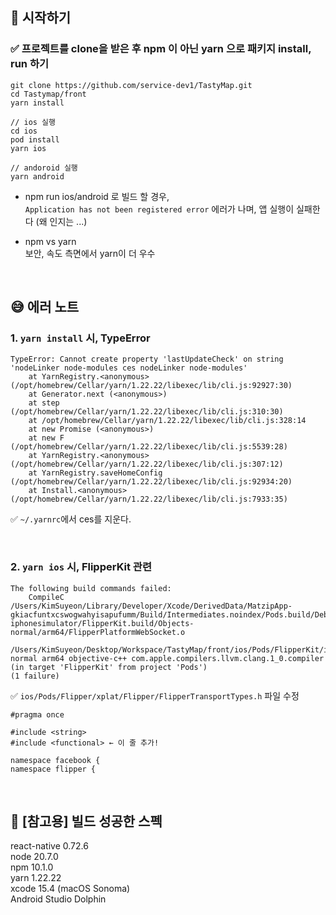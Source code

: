 ## 🤩 시작하기
### ✅ 프로젝트를 clone을 받은 후 npm 이 아닌 <b>yarn</b> 으로 패키지 install, run 하기  
```
git clone https://github.com/service-dev1/TastyMap.git
cd Tastymap/front  
yarn install

// ios 실행
cd ios
pod install
yarn ios

// andoroid 실행
yarn android  
```
* npm run ios/android 로 빌드 할 경우,  
`Application has not been registered error` 에러가 나며, 앱 실행이 실패한다 (왜 인지는 ...)

* npm vs yarn  
보안, 속도 측면에서 yarn이 더 우수

<br/>

## 😅 에러 노트
### 1. `yarn install` 시, TypeError
```
TypeError: Cannot create property 'lastUpdateCheck' on string 'nodeLinker node-modules ces nodeLinker node-modules'
    at YarnRegistry.<anonymous> (/opt/homebrew/Cellar/yarn/1.22.22/libexec/lib/cli.js:92927:30)
    at Generator.next (<anonymous>)
    at step (/opt/homebrew/Cellar/yarn/1.22.22/libexec/lib/cli.js:310:30)
    at /opt/homebrew/Cellar/yarn/1.22.22/libexec/lib/cli.js:328:14
    at new Promise (<anonymous>)
    at new F (/opt/homebrew/Cellar/yarn/1.22.22/libexec/lib/cli.js:5539:28)
    at YarnRegistry.<anonymous> (/opt/homebrew/Cellar/yarn/1.22.22/libexec/lib/cli.js:307:12)
    at YarnRegistry.saveHomeConfig (/opt/homebrew/Cellar/yarn/1.22.22/libexec/lib/cli.js:92934:20)
    at Install.<anonymous> (/opt/homebrew/Cellar/yarn/1.22.22/libexec/lib/cli.js:7933:35)
```
✅ `~/.yarnrc`에서 ces를 지운다.

<br/>

### 2. `yarn ios` 시, FlipperKit 관련
```
The following build commands failed:
	CompileC /Users/KimSuyeon/Library/Developer/Xcode/DerivedData/MatzipApp-gkiacfuntxcswogwahyisapufumm/Build/Intermediates.noindex/Pods.build/Debug-iphonesimulator/FlipperKit.build/Objects-normal/arm64/FlipperPlatformWebSocket.o 
	/Users/KimSuyeon/Desktop/Workspace/TastyMap/front/ios/Pods/FlipperKit/iOS/FlipperKit/FlipperPlatformWebSocket.mm normal arm64 objective-c++ com.apple.compilers.llvm.clang.1_0.compiler (in target 'FlipperKit' from project 'Pods')
(1 failure)
```
✅ `ios/Pods/Flipper/xplat/Flipper/FlipperTransportTypes.h` 파일 수정
```
#pragma once

#include <string>
#include <functional> ← 이 줄 추가!

namespace facebook {
namespace flipper {
```
<br/>

## 🥳 [참고용] 빌드 성공한 스펙
react-native 0.72.6  
node 20.7.0  
npm 10.1.0  
yarn 1.22.22  
xcode 15.4 (macOS Sonoma)  
Android Studio Dolphin
